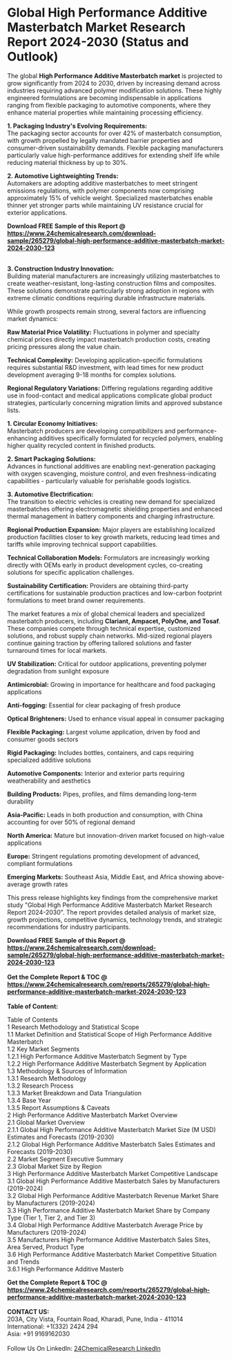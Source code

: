 <h1>Global High Performance Additive Masterbatch Market Research Report 2024-2030 (Status and Outlook)</h1><p>The global <strong>High Performance Additive Masterbatch market</strong> is projected to grow significantly from 2024 to 2030, driven by increasing demand across industries requiring advanced polymer modification solutions. These highly engineered formulations are becoming indispensable in applications ranging from flexible packaging to automotive components, where they enhance material properties while maintaining processing efficiency.</p><p><strong>1. Packaging Industry's Evolving Requirements:</strong><br>
The packaging sector accounts for over 42% of masterbatch consumption, with growth propelled by legally mandated barrier properties and consumer-driven sustainability demands. Flexible packaging manufacturers particularly value high-performance additives for extending shelf life while reducing material thickness by up to 30%.</p><p><strong>2. Automotive Lightweighting Trends:</strong><br>
Automakers are adopting additive masterbatches to meet stringent emissions regulations, with polymer components now comprising approximately 15% of vehicle weight. Specialized masterbatches enable thinner yet stronger parts while maintaining UV resistance crucial for exterior applications. </p><div><b>Download FREE Sample of this Report @ 
            <a href="https://www.24chemicalresearch.com/download-sample/265279/global-high-performance-additive-masterbatch-market-2024-2030-123">
            https://www.24chemicalresearch.com/download-sample/265279/global-high-performance-additive-masterbatch-market-2024-2030-123</a></b></div><br><p><strong>3. Construction Industry Innovation:</strong><br>
Building material manufacturers are increasingly utilizing masterbatches to create weather-resistant, long-lasting construction films and composites. These solutions demonstrate particularly strong adoption in regions with extreme climatic conditions requiring durable infrastructure materials.</p><p>While growth prospects remain strong, several factors are influencing market dynamics:</p><p><strong>Raw Material Price Volatility:</strong> Fluctuations in polymer and specialty chemical prices directly impact masterbatch production costs, creating pricing pressures along the value chain.</p><p><strong>Technical Complexity:</strong> Developing application-specific formulations requires substantial R&amp;D investment, with lead times for new product development averaging 9-18 months for complex solutions.</p><p><strong>Regional Regulatory Variations:</strong> Differing regulations regarding additive use in food-contact and medical applications complicate global product strategies, particularly concerning migration limits and approved substance lists.</p><p><strong>1. Circular Economy Initiatives:</strong><br>
Masterbatch producers are developing compatibilizers and performance-enhancing additives specifically formulated for recycled polymers, enabling higher quality recycled content in finished products.</p><p><strong>2. Smart Packaging Solutions:</strong><br>
Advances in functional additives are enabling next-generation packaging with oxygen scavenging, moisture control, and even freshness-indicating capabilities - particularly valuable for perishable goods logistics.</p><p><strong>3. Automotive Electrification:</strong><br>
The transition to electric vehicles is creating new demand for specialized masterbatches offering electromagnetic shielding properties and enhanced thermal management in battery components and charging infrastructure.</p><p><strong>Regional Production Expansion:</strong> Major players are establishing localized production facilities closer to key growth markets, reducing lead times and tariffs while improving technical support capabilities.</p><p><strong>Technical Collaboration Models:</strong> Formulators are increasingly working directly with OEMs early in product development cycles, co-creating solutions for specific application challenges.</p><p><strong>Sustainability Certification:</strong> Providers are obtaining third-party certifications for sustainable production practices and low-carbon footprint formulations to meet brand owner requirements.</p><p>The market features a mix of global chemical leaders and specialized masterbatch producers, including <strong>Clariant, Ampacet, PolyOne, and Tosaf</strong>. These companies compete through technical expertise, customized solutions, and robust supply chain networks. Mid-sized regional players continue gaining traction by offering tailored solutions and faster turnaround times for local markets.</p><p><strong>UV Stabilization:</strong> Critical for outdoor applications, preventing polymer degradation from sunlight exposure</p><p><strong>Antimicrobial:</strong> Growing in importance for healthcare and food packaging applications</p><p><strong>Anti-fogging:</strong> Essential for clear packaging of fresh produce</p><p><strong>Optical Brighteners:</strong> Used to enhance visual appeal in consumer packaging</p><p><strong>Flexible Packaging:</strong> Largest volume application, driven by food and consumer goods sectors</p><p><strong>Rigid Packaging:</strong> Includes bottles, containers, and caps requiring specialized additive solutions</p><p><strong>Automotive Components:</strong> Interior and exterior parts requiring weatherability and aesthetics</p><p><strong>Building Products:</strong> Pipes, profiles, and films demanding long-term durability</p><p><strong>Asia-Pacific:</strong> Leads in both production and consumption, with China accounting for over 50% of regional demand</p><p><strong>North America:</strong> Mature but innovation-driven market focused on high-value applications</p><p><strong>Europe:</strong> Stringent regulations promoting development of advanced, compliant formulations</p><p><strong>Emerging Markets:</strong> Southeast Asia, Middle East, and Africa showing above-average growth rates</p><p>This press release highlights key findings from the comprehensive market study "Global High Performance Additive Masterbatch Market Research Report 2024-2030". The report provides detailed analysis of market size, growth projections, competitive dynamics, technology trends, and strategic recommendations for industry participants.</p><div><b>Download FREE Sample of this Report @ 
            <a href="https://www.24chemicalresearch.com/download-sample/265279/global-high-performance-additive-masterbatch-market-2024-2030-123">
            https://www.24chemicalresearch.com/download-sample/265279/global-high-performance-additive-masterbatch-market-2024-2030-123</a></b></div><br><div><b>Get the Complete Report & TOC @ 
            <a href="https://www.24chemicalresearch.com/reports/265279/global-high-performance-additive-masterbatch-market-2024-2030-123">
            https://www.24chemicalresearch.com/reports/265279/global-high-performance-additive-masterbatch-market-2024-2030-123</a></b></div><br>
            <b>Table of Content:</b><p>Table of Contents<br />
1 Research Methodology and Statistical Scope<br />
1.1 Market Definition and Statistical Scope of High Performance Additive Masterbatch<br />
1.2 Key Market Segments<br />
1.2.1 High Performance Additive Masterbatch Segment by Type<br />
1.2.2 High Performance Additive Masterbatch Segment by Application<br />
1.3 Methodology & Sources of Information<br />
1.3.1 Research Methodology<br />
1.3.2 Research Process<br />
1.3.3 Market Breakdown and Data Triangulation<br />
1.3.4 Base Year<br />
1.3.5 Report Assumptions & Caveats<br />
2 High Performance Additive Masterbatch Market Overview<br />
2.1 Global Market Overview<br />
2.1.1 Global High Performance Additive Masterbatch Market Size (M USD) Estimates and Forecasts (2019-2030)<br />
2.1.2 Global High Performance Additive Masterbatch Sales Estimates and Forecasts (2019-2030)<br />
2.2 Market Segment Executive Summary<br />
2.3 Global Market Size by Region<br />
3 High Performance Additive Masterbatch Market Competitive Landscape<br />
3.1 Global High Performance Additive Masterbatch Sales by Manufacturers (2019-2024)<br />
3.2 Global High Performance Additive Masterbatch Revenue Market Share by Manufacturers (2019-2024)<br />
3.3 High Performance Additive Masterbatch Market Share by Company Type (Tier 1, Tier 2, and Tier 3)<br />
3.4 Global High Performance Additive Masterbatch Average Price by Manufacturers (2019-2024)<br />
3.5 Manufacturers High Performance Additive Masterbatch Sales Sites, Area Served, Product Type<br />
3.6 High Performance Additive Masterbatch Market Competitive Situation and Trends<br />
3.6.1 High Performance Additive Masterb</p><div><b>Get the Complete Report & TOC @ 
            <a href="https://www.24chemicalresearch.com/reports/265279/global-high-performance-additive-masterbatch-market-2024-2030-123">
            https://www.24chemicalresearch.com/reports/265279/global-high-performance-additive-masterbatch-market-2024-2030-123</a></b></div><br><b>CONTACT US:</b><br>
            203A, City Vista, Fountain Road, Kharadi, Pune, India - 411014<br>
            International: +1(332) 2424 294<br>
            Asia: +91 9169162030 <br><br>
            Follow Us On LinkedIn: <a href="https://www.linkedin.com/company/24chemicalresearch/">24ChemicalResearch LinkedIn</a>